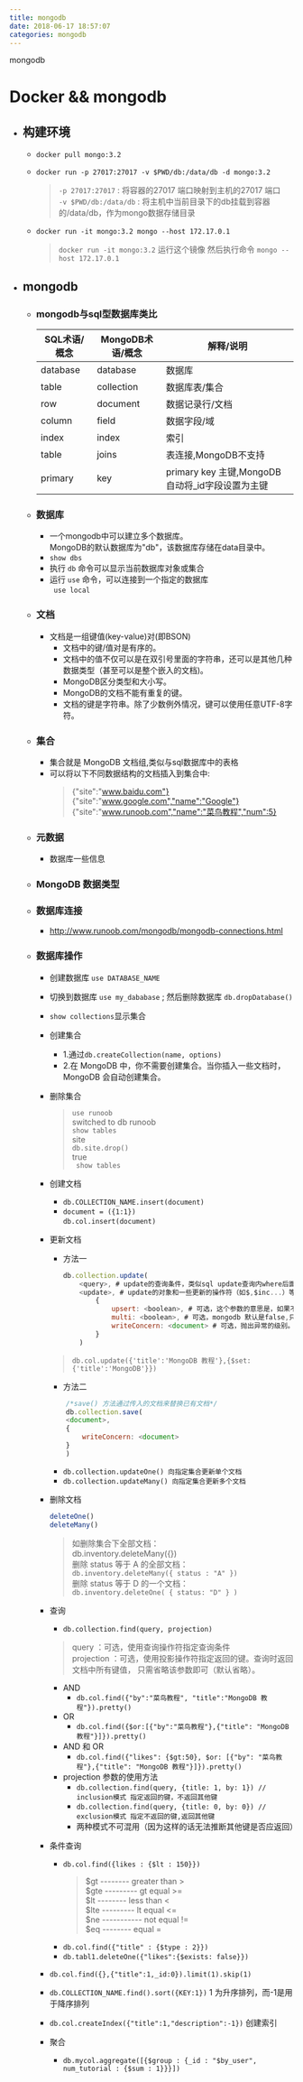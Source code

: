 ```yaml
---
title: mongodb
date: 2018-06-17 18:57:07
categories: mongodb
---
```

mongodb
<!--more-->
#   Docker && mongodb

- ## 构建环境
    - `docker pull mongo:3.2`
    - `docker run -p 27017:27017 -v $PWD/db:/data/db -d mongo:3.2`
    
        >`-p 27017:27017` : 将容器的27017 端口映射到主机的27017 端口  
        >`-v $PWD/db:/data/db` : 将主机中当前目录下的db挂载到容器的/data/db，作为mongo数据存储目录
    - `docker run -it mongo:3.2 mongo --host 172.17.0.1`
        > `docker run -it mongo:3.2` 运行这个镜像 然后执行命令 `mongo --host 172.17.0.1 `
- ## mongodb

    - ### mongodb与sql型数据库类比
    
        | SQL术语/概念 | MongoDB术语/概念 | 解释/说明                                       |
        | ------------ | ---------------- | ----------------------------------------------- |
        | database     | database         | 数据库                                          |
        | table        | collection       | 数据库表/集合                                   |
        | row          | document         | 数据记录行/文档                                 |
        | column       | field            | 数据字段/域                                     |
        | index        | index            | 索引                                            |
        | table        | joins            | 表连接,MongoDB不支持                            |
        | primary      | key              | primary key	主键,MongoDB自动将_id字段设置为主键 |

    - ### 数据库
        - 一个mongodb中可以建立多个数据库。   
            MongoDB的默认数据库为"db"，该数据库存储在data目录中。
        - `show dbs`
        - 执行 `db` 命令可以显示当前数据库对象或集合
        - 运行 `use` 命令，可以连接到一个指定的数据库  
            ` use local`

    - ### 文档
        - 文档是一组键值(key-value)对(即BSON)
            - 文档中的键/值对是有序的。
            - 文档中的值不仅可以是在双引号里面的字符串，还可以是其他几种数据类型（甚至可以是整个嵌入的文档)。
            - MongoDB区分类型和大小写。
            - MongoDB的文档不能有重复的键。
            - 文档的键是字符串。除了少数例外情况，键可以使用任意UTF-8字符。
    - ### 集合
        - 集合就是 MongoDB 文档组,类似与sql数据库中的表格
        - 可以将以下不同数据结构的文档插入到集合中:
            >{"site":"www.baidu.com"}  
            >{"site":"www.google.com","name":"Google"}  
            >{"site":"www.runoob.com","name":"菜鸟教程","num":5}  
    - ### 元数据
        - 数据库一些信息
    - ### MongoDB 数据类型
    - ### 数据库连接 
        - http://www.runoob.com/mongodb/mongodb-connections.html
    - ### 数据库操作
        - 创建数据库 `use DATABASE_NAME`
        - 切换到数据库 `use my_dababase` ; 然后删除数据库 `db.dropDatabase()`
        - ` show collections `显示集合
        - 创建集合
            - 1.通过`db.createCollection(name, options)`
            - 2.在 MongoDB 中，你不需要创建集合。当你插入一些文档时，MongoDB 会自动创建集合。
        - 删除集合
            > `use runoob `   
            switched to db runoob  
            > `show tables  `  
            site    
            > `db.site.drop() `   
            true  
            >` show tables`  
        - 创建文档
            - `db.COLLECTION_NAME.insert(document)`
            - `document = ({1:1})`  
              `db.col.insert(document)`
        - 更新文档
            - 方法一
                ```javascript
                db.collection.update(
                    <query>, # update的查询条件，类似sql update查询内where后面的。
                    <update>, # update的对象和一些更新的操作符（如$,$inc...）等，也可以理解为sql update查询内set后面的
                        {
                            upsert: <boolean>, # 可选，这个参数的意思是，如果不存在update的记录，是否插入objNew,true为插入，默认是false，不插入。
                            multi: <boolean>, # 可选，mongodb 默认是false,只更新找到的第一条记录，如果这个参数为true,就把按条件查出来多条记录全部更新。
                            writeConcern: <document> # 可选，抛出异常的级别。
                        }
                    )
                ```
            >`db.col.update({'title':'MongoDB 教程'},{$set:{'title':'MongoDB'}})`
            -   方法二
           
            ```javascript
                /*save() 方法通过传入的文档来替换已有文档*/
                db.collection.save(
                <document>,
                {
                    writeConcern: <document>
                }
                )
            ```
            - `db.collection.updateOne() 向指定集合更新单个文档`  
            - `db.collection.updateMany() 向指定集合更新多个文档`
        - 删除文档

            ```javascript
            deleteOne() 
            deleteMany()
            ```
            >如删除集合下全部文档：  
            >db.inventory.deleteMany({})  
            >删除 status 等于 A 的全部文档：  
            >`db.inventory.deleteMany({ status : "A" })`  
            >删除 status 等于 D 的一个文档：  
            >`db.inventory.deleteOne( { status: "D" } )`
        - 查询
            - `db.collection.find(query, projection)`
            >query ：可选，使用查询操作符指定查询条件  
            >projection ：可选，使用投影操作符指定返回的键。查询时返回文档中所有键值， 只需省略该参数即可（默认省略）。
            - AND
                - `db.col.find({"by":"菜鸟教程", "title":"MongoDB 教程"}).pretty()`
            - OR
                - `db.col.find({$or:[{"by":"菜鸟教程"},{"title": "MongoDB 教程"}]}).pretty()`
            - AND 和 OR
                - `db.col.find({"likes": {$gt:50}, $or: [{"by": "菜鸟教程"},{"title": "MongoDB 教程"}]}).pretty()`
            -  projection 参数的使用方法
                -  `db.collection.find(query, {title: 1, by: 1}) // inclusion模式 指定返回的键，不返回其他键`
                -  `db.collection.find(query, {title: 0, by: 0}) // exclusion模式 指定不返回的键,返回其他键`
                -  两种模式不可混用（因为这样的话无法推断其他键是否应返回）
        -   条件查询
            -   `db.col.find({likes : {$lt : 150}})`
                >$gt -------- greater than  >  
                $gte --------- gt equal  >=  
                $lt -------- less than  <  
                $lte --------- lt equal  <=  
                $ne ----------- not equal  !=  
                $eq  --------  equal  =  
            -   `db.col.find({"title" : {$type : 2}})` 
            -   `db.tabl1.deleteOne({"likes":{$exists: false}})`
        -   `db.col.find({},{"title":1,_id:0}).limit(1).skip(1)`
        -   `db.COLLECTION_NAME.find().sort({KEY:1})`  1 为升序排列，而-1是用于降序排列
        -   `db.col.createIndex({"title":1,"description":-1})` 创建索引
        -   聚合
            -   `db.mycol.aggregate([{$group : {_id : "$by_user", num_tutorial : {$sum : 1}}}])`